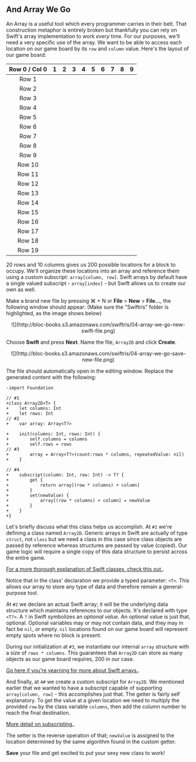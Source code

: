 ## And Array We Go

An Array is a useful tool which every programmer carries in their belt. That construction metaphor is entirely broken but thankfully you can rely on Swift's array implementation to work *every* time. For our purposes, we'll need a very specific use of the array. We want to be able to access each location on our game board by its `row` and `column` value. Here's the layout of our game board:

| Row 0 / Col 0 | 1 | 2 | 3 | 4 | 5 | 6 | 7 | 8 | 9 |
| :-: | :-: | :-: | :-: | :-: | :-: | :-: | :-: | :-: | :-: |
| Row 1 |
| Row 2 |
| Row 3 |
| Row 4 |
| Row 5 |
| Row 6 |
| Row 7 |
| Row 8 |
| Row 9 |
| Row 10 |
| Row 11 |
| Row 12 |
| Row 13 |
| Row 14 |
| Row 15 |
| Row 16 |
| Row 17 |
| Row 18 |
| Row 19 |

20 rows and 10 columns gives us 200 possible locations for a block to occupy. We'll organize these locations into an array and reference them using a custom subscript: `array[column, row]`. Swift arrays by default have a single valued subscript - `array[index]` - but Swift allows us to create our own as well.

Make a brand new file by pressing <key>⌘ + N</key> or **File** > **New** > **File…**, the following window should appear: (Make sure the "Swiftris" folder is highlighted, as the image shows below)

<center>![](http://bloc-books.s3.amazonaws.com/swiftris/04-array-we-go-new-swift-file.png)</center>

Choose **Swift** and press **Next**. Name the file, `Array2D` and click **Create**.

<center>![](http://bloc-books.s3.amazonaws.com/swiftris/04-array-we-go-save-new-file.png)</center>

The file should automatically open in the editing window. Replace the generated content with the following:

```objc(Array2D.swift)
-import Foundation

// #1
+class Array2D<T> {
+    let columns: Int
+    let rows: Int
// #2
+    var array: Array<T?>

+    init(columns: Int, rows: Int) {
+        self.columns = columns
+        self.rows = rows
// #3
+        array = Array<T?>(count:rows * columns, repeatedValue: nil)
+    }

// #4
+    subscript(column: Int, row: Int) -> T? {
+        get {
+            return array[(row * columns) + column]
+        }
+        set(newValue) {
+            array[(row * columns) + column] = newValue
+        }
+    }
+}
```

Let's briefly discuss what this class helps us accomplish. At `#1` we're defining a class named `Array2D`. Generic arrays in Swift are actually of type `struct`, not `class` but we need a class in this case since class objects are passed by reference whereas structures are passed by value (copied). Our game logic will require a single copy of this data structure to persist across the entire game.

[For a more thorough explanation of Swift classes, check this out.](https://developer.apple.com/library/prerelease/ios/documentation/swift/conceptual/swift_programming_language/ClassesAndStructures.html).

Notice that in the class' declaration we provide a typed parameter: `<T>`. This allows our array to store any type of data and therefore remain a general-purpose tool.

At `#2` we declare an actual Swift array; it will be the underlying data structure which maintains references to our objects. It's declared with type `<T?>`. A `?` in Swift symbolizes an *optional value.* An optional value is just that, optional. Optional variables may or may not contain data, and they may in fact be `nil`, or empty. `nil` locations found on our game board will represent empty spots where no block is present.

During our initialization at `#3`, we instantiate our internal `array` structure with a size of `rows * columns`. This guarantees that `Array2D` can store as many objects as our game board requires, 200 in our case.

[Go here if you're yearning for more about Swift arrays.](https://developer.apple.com/library/prerelease/ios/documentation/General/Reference/SwiftStandardLibraryReference/Array.html).

And finally, at `4#` we create a custom subscript for `Array2D`. We mentioned earlier that we wanted to have a subscript capable of supporting `array[column, row]` - this accomplishes just that. The getter is fairly self explanatory. To get the value at a given location we need to multiply the provided `row` by the class variable `columns`, then add the column number to reach the final destination.

[More detail on subscripting.](https://developer.apple.com/library/prerelease/ios/documentation/swift/conceptual/swift_programming_language/Subscripts.html).

The setter is the reverse operation of that; `newValue` is assigned to the location determined by the same algorithm found in the custom getter.

**Save** your file and get excited to put your sexy new class to work!
